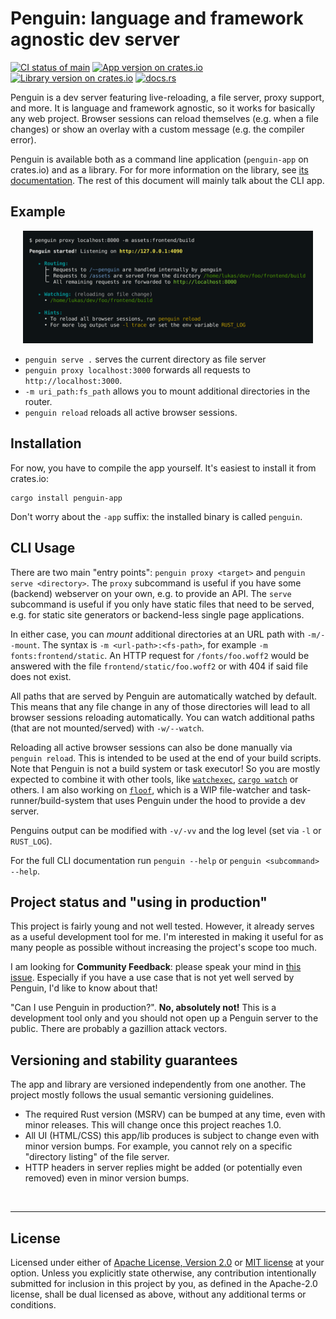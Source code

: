 # Penguin: language and framework agnostic dev server


[<img alt="CI status of main" src="https://img.shields.io/github/actions/workflow/status/LukasKalbertodt/penguin/ci.yml?branch=main&label=CI&logo=github&logoColor=white&style=for-the-badge" height="23">](https://github.com/LukasKalbertodt/penguin/actions/workflows/ci.yml)
[<img alt="App version on crates.io" src="https://img.shields.io/crates/v/penguin-app?label=app%20version&logo=rust&style=for-the-badge" height="23">](https://crates.io/crates/penguin-app)
[<img alt="Library version on crates.io" src="https://img.shields.io/crates/v/penguin?label=library%20version&logo=rust&style=for-the-badge" height="23">](https://crates.io/crates/penguin)
[<img alt="docs.rs" src="https://img.shields.io/crates/v/penguin?color=blue&label=library%20docs&style=for-the-badge" height="23">](https://docs.rs/penguin)

Penguin is a dev server featuring live-reloading, a file server, proxy support, and more.
It is language and framework agnostic, so it works for basically any web project.
Browser sessions can reload themselves (e.g. when a file changes) or show an overlay with a custom message (e.g. the compiler error).

Penguin is available both as a command line application (`penguin-app` on crates.io) and as a library. For for more information on the library, see [its documentation](https://docs.rs/penguin). The rest of this document will mainly talk about the CLI app.


## Example

<p align="center">
    <img src=".github/readme-screenshot.png" width="92%"></img>
</p>

- `penguin serve .` serves the current directory as file server
- `penguin proxy localhost:3000` forwards all requests to `http://localhost:3000`.
- `-m uri_path:fs_path` allows you to mount additional directories in the router.
- `penguin reload` reloads all active browser sessions.


## Installation

For now, you have to compile the app yourself. It's easiest to install it from
crates.io:

```
cargo install penguin-app
```

Don't worry about the `-app` suffix: the installed binary is called `penguin`.


## CLI Usage

There are two main "entry points": `penguin proxy <target>` and `penguin serve <directory>`.
The `proxy` subcommand is useful if you have some (backend) webserver on your own, e.g. to provide an API.
The `serve` subcommand is useful if you only have static files that need to be served, e.g. for static site generators or backend-less single page applications.

In either case, you can *mount* additional directories at an URL path with `-m/--mount`.
The syntax is `-m <url-path>:<fs-path>`, for example `-m fonts:frontend/static`.
An HTTP request for `/fonts/foo.woff2` would be answered with the file `frontend/static/foo.woff2` or with 404 if said file does not exist.

All paths that are served by Penguin are automatically watched by default.
This means that any file change in any of those directories will lead to all browser sessions reloading automatically.
You can watch additional paths (that are not mounted/served) with `-w/--watch`.

Reloading all active browser sessions can also be done manually via `penguin reload`.
This is intended to be used at the end of your build scripts.
Note that Penguin is not a build system or task executor!
So you are mostly expected to combine it with other tools, like [`watchexec`](https://github.com/watchexec/watchexec), [`cargo watch`](https://github.com/passcod/cargo-watch) or others.
I am also working on [`floof`](https://github.com/LukasKalbertodt/floof/), which is a WIP file-watcher and task-runner/build-system that uses Penguin under the hood to provide a dev server.

Penguins output can be modified with `-v/-vv` and the log level (set via `-l` or `RUST_LOG`).

For the full CLI documentation run `penguin --help` or `penguin <subcommand> --help`.


## Project status and "using in production"

This project is fairly young and not well tested.
However, it already serves as a useful development tool for me.
I'm interested in making it useful for as many people as possible without increasing the project's scope too much.

I am looking for **Community Feedback**: please speak your mind in [this issue](https://github.com/LukasKalbertodt/penguin/issues/6).
Especially if you have a use case that is not yet well served by Penguin, I'd like to know about that!

"Can I use Penguin in production?". **No, absolutely not!** This is a
development tool only and you should not open up a Penguin server to the public.
There are probably a gazillion attack vectors.


## Versioning and stability guarantees

The app and library are versioned independently from one another. The project
mostly follows the usual semantic versioning guidelines.

- The required Rust version (MSRV) can be bumped at any time, even with minor
  releases. This will change once this project reaches 1.0.
- All UI (HTML/CSS) this app/lib produces is subject to change even with minor
  version bumps. For example, you cannot rely on a specific "directory listing"
  of the file server.
- HTTP headers in server replies might be added (or potentially even removed)
  even in minor version bumps.


<br />

---

## License

Licensed under either of <a href="LICENSE-APACHE">Apache License, Version
2.0</a> or <a href="LICENSE-MIT">MIT license</a> at your option.
Unless you explicitly state otherwise, any contribution intentionally submitted
for inclusion in this project by you, as defined in the Apache-2.0 license,
shall be dual licensed as above, without any additional terms or conditions.
